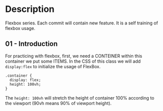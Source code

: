 # Description
Flexbox series. Each commit will contain new feature. It is a self training of flexbox usage.

## 01 - Introduction
For practicing with flexbox, first, we need a CONTEINER within this container we put some ITEMS.
In the CSS of this class we will add `display:flex` to initialize the usage of FlexBox.
```
.container {
  display: flex;
  height: 100vh;
}
```
The `height: 100vh` will stretch the height of container 100% according to the viewport (90vh means 90% of viewport height).

